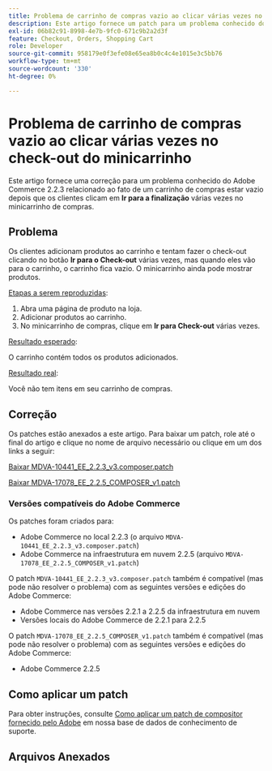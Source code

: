 ```yaml
---
title: Problema de carrinho de compras vazio ao clicar várias vezes no check-out do minicarrinho
description: Este artigo fornece um patch para um problema conhecido do Adobe Commerce 2.2.3 relacionado ao fato de um carrinho de compras estar vazio depois que os clientes clicam em **Ir para check-out** várias vezes no minicarrinho de compras.
exl-id: 06b82c91-8998-4e7b-9fc0-671c9b2a2d3f
feature: Checkout, Orders, Shopping Cart
role: Developer
source-git-commit: 958179e0f3efe08e65ea8b0c4c4e1015e3c5bb76
workflow-type: tm+mt
source-wordcount: '330'
ht-degree: 0%

---
```


# Problema de carrinho de compras vazio ao clicar várias vezes no check-out do minicarrinho

Este artigo fornece uma correção para um problema conhecido do Adobe Commerce 2.2.3 relacionado ao fato de um carrinho de compras estar vazio depois que os clientes clicam em **Ir para a finalização** várias vezes no minicarrinho de compras.

## Problema

Os clientes adicionam produtos ao carrinho e tentam fazer o check-out clicando no botão **Ir para o Check-out** várias vezes, mas quando eles vão para o carrinho, o carrinho fica vazio. O minicarrinho ainda pode mostrar produtos.

<u>Etapas a serem reproduzidas</u>:

1. Abra uma página de produto na loja.
1. Adicionar produtos ao carrinho.
1. No minicarrinho de compras, clique em **Ir para Check-out** várias vezes.

<u>Resultado esperado</u>:

O carrinho contém todos os produtos adicionados.

<u>Resultado real</u>:

Você não tem itens em seu carrinho de compras.

## Correção

Os patches estão anexados a este artigo. Para baixar um patch, role até o final do artigo e clique no nome de arquivo necessário ou clique em um dos links a seguir:

[Baixar MDVA-10441\_EE\_2.2.3\_v3.composer.patch](assets/MDVA-10441_EE_2.2.3_v3.composer.patch.zip)

[Baixar MDVA-17078\_EE\_2.2.5\_COMPOSER\_v1.patch](assets/MDVA-17078_EE_2.2.5_COMPOSER_v1.patch.zip)

### Versões compatíveis do Adobe Commerce

Os patches foram criados para:

* Adobe Commerce no local 2.2.3 (o arquivo `MDVA-10441_EE_2.2.3_v3.composer.patch`)
* Adobe Commerce na infraestrutura em nuvem 2.2.5 (arquivo `MDVA-17078_EE_2.2.5_COMPOSER_v1.patch`)

O patch `MDVA-10441_EE_2.2.3_v3.composer.patch` também é compatível (mas pode não resolver o problema) com as seguintes versões e edições do Adobe Commerce:

* Adobe Commerce nas versões 2.2.1 a 2.2.5 da infraestrutura em nuvem
* Versões locais do Adobe Commerce de 2.2.1 para 2.2.5

O patch `MDVA-17078_EE_2.2.5_COMPOSER_v1.patch` também é compatível (mas pode não resolver o problema) com as seguintes versões e edições do Adobe Commerce:

* Adobe Commerce 2.2.5

## Como aplicar um patch

Para obter instruções, consulte [Como aplicar um patch de compositor fornecido pelo Adobe](/help/how-to/general/how-to-apply-a-composer-patch-provided-by-magento.md) em nossa base de dados de conhecimento de suporte.

## Arquivos Anexados
